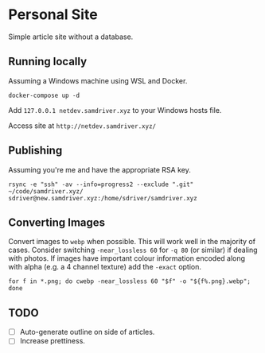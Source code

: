 # Personal Site
Simple article site without a database.

## Running locally
Assuming a Windows machine using WSL and Docker.

`docker-compose up -d`

Add `127.0.0.1 netdev.samdriver.xyz` to your Windows hosts file.

Access site at `http://netdev.samdriver.xyz/`

## Publishing
Assuming you're me and have the appropriate RSA key.
```
rsync -e "ssh" -av --info=progress2 --exclude ".git" ~/code/samdriver.xyz/ sdriver@new.samdriver.xyz:/home/sdriver/samdriver.xyz
```

## Converting Images
Convert images to `webp` when possible. This will work well in the majority of cases. Consider switching `-near_lossless 60` for `-q 80` (or similar) if dealing with photos. If images have important colour information encoded along with alpha (e.g. a 4 channel texture) add the `-exact` option.
```
for f in *.png; do cwebp -near_lossless 60 "$f" -o "${f%.png}.webp"; done
```

## TODO
- [ ] Auto-generate outline on side of articles.
- [ ] Increase prettiness.
